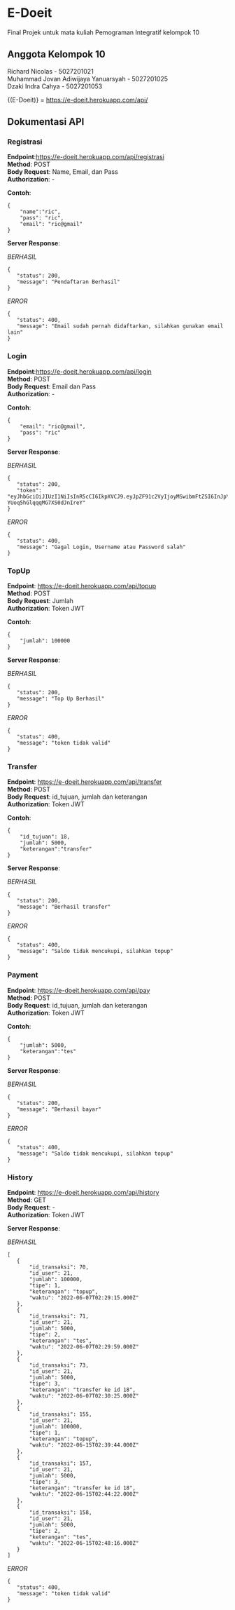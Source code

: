 # E-Doeit

Final Projek untuk mata kuliah Pemograman Integratif kelompok 10

## Anggota Kelompok 10

Richard Nicolas - 5027201021</br>
Muhammad Jovan Adiwijaya Yanuarsyah - 5027201025</br>
Dzaki Indra Cahya - 5027201053</br>

{(E-Doeit)} = https://e-doeit.herokuapp.com/api/

## Dokumentasi API

### Registrasi
**Endpoint**:https://e-doeit.herokuapp.com/api/registrasi </br>
**Method**: POST </br>
**Body Request**: Name, Email, dan Pass </br>
**Authorization**: -

**Contoh**:

```
{
    "name":"ric",
    "pass": "ric",
    "email": "ric@gmail"
}
```

**Server Response**:

*BERHASIL*

 ```
 {
    "status": 200,
    "message": "Pendaftaran Berhasil"
}
 ```
 
 *ERROR*
 
 ```
 {
    "status": 400,
    "message": "Email sudah pernah didaftarkan, silahkan gunakan email lain"
}
 ```
 
 
 ### Login
**Endpoint**:https://e-doeit.herokuapp.com/api/login</br>
**Method**: POST</br>
**Body Request**: Email dan Pass</br>
**Authorization**: -

**Contoh**:

```
{
    "email": "ric@gmail",
    "pass": "ric"
}
```

**Server Response**:

*BERHASIL*

 ```
{
    "status": 200,
    "token": "eyJhbGciOiJIUzI1NiIsInR5cCI6IkpXVCJ9.eyJpZF91c2VyIjoyMSwibmFtZSI6InJpYyIsImVtYWlsIjoicmljQGdtYWlsIiwibm9tb3Jfd2FsbGV0IjoiN1F1SHM4VEhEdiIsImlhdCI6MTY1NTI2MDUwNSwiZXhwIjoxNjU1MjY0MTA1fQ.VsnClzCvXvlaKhxPNo-YUoq5hGlqqqMG7XS0dJnIreY"
}
 ```
 
 *ERROR*
 
 ```
 {
    "status": 400,
    "message": "Gagal Login, Username atau Password salah"
}
 ```

 ### TopUp
**Endpoint**: https://e-doeit.herokuapp.com/api/topup</br>
**Method**: POST</br>
**Body Request**: Jumlah</br>
**Authorization**: Token JWT

**Contoh**:

```
{
    "jumlah": 100000
}
```

**Server Response**:

*BERHASIL*

 ```
{
    "status": 200,
    "message": "Top Up Berhasil"
}
 ```
 
 *ERROR*
 
 ```
 {
    "status": 400,
    "message": "token tidak valid"
}
 ```
 
  ### Transfer
**Endpoint**: https://e-doeit.herokuapp.com/api/transfer</br>
**Method**: POST</br>
**Body Request**: id_tujuan, jumlah dan keterangan</br>
**Authorization**: Token JWT

**Contoh**:

```
{
    "id_tujuan": 18,
    "jumlah": 5000,
    "keterangan":"transfer"
}
```

**Server Response**:

*BERHASIL*

 ```
{
    "status": 200,
    "message": "Berhasil transfer"
}
 ```
 
 *ERROR*
 
 ```
 {
    "status": 400,
    "message": "Saldo tidak mencukupi, silahkan topup"
}
 ```
 
### Payment
**Endpoint**: https://e-doeit.herokuapp.com/api/pay</br>
**Method**: POST</br>
**Body Request**: id_tujuan, jumlah dan keterangan</br>
**Authorization**: Token JWT


**Contoh**:

```
{
    "jumlah": 5000,
    "keterangan":"tes"
}
```


**Server Response**:

*BERHASIL*

 ```
{
    "status": 200,
    "message": "Berhasil bayar"
}
 ```
 
 *ERROR*
 
 ```
 {
    "status": 400,
    "message": "Saldo tidak mencukupi, silahkan topup"
}
 ```
 
 ### History
**Endpoint**: https://e-doeit.herokuapp.com/api/history</br>
**Method**: GET</br>
**Body Request**: -</br>
**Authorization**: Token JWT

**Server Response**:

*BERHASIL*

 ```
[
    {
        "id_transaksi": 70,
        "id_user": 21,
        "jumlah": 100000,
        "tipe": 1,
        "keterangan": "topup",
        "waktu": "2022-06-07T02:29:15.000Z"
    },
    {
        "id_transaksi": 71,
        "id_user": 21,
        "jumlah": 5000,
        "tipe": 2,
        "keterangan": "tes",
        "waktu": "2022-06-07T02:29:59.000Z"
    },
    {
        "id_transaksi": 73,
        "id_user": 21,
        "jumlah": 5000,
        "tipe": 3,
        "keterangan": "transfer ke id 18",
        "waktu": "2022-06-07T02:30:25.000Z"
    },
    {
        "id_transaksi": 155,
        "id_user": 21,
        "jumlah": 100000,
        "tipe": 1,
        "keterangan": "topup",
        "waktu": "2022-06-15T02:39:44.000Z"
    },
    {
        "id_transaksi": 157,
        "id_user": 21,
        "jumlah": 5000,
        "tipe": 3,
        "keterangan": "transfer ke id 18",
        "waktu": "2022-06-15T02:44:22.000Z"
    },
    {
        "id_transaksi": 158,
        "id_user": 21,
        "jumlah": 5000,
        "tipe": 2,
        "keterangan": "tes",
        "waktu": "2022-06-15T02:48:16.000Z"
    }
]
 ```
 
 *ERROR*
 
 ```
 {
    "status": 400,
    "message": "token tidak valid"
}
 ```
 
 
 

